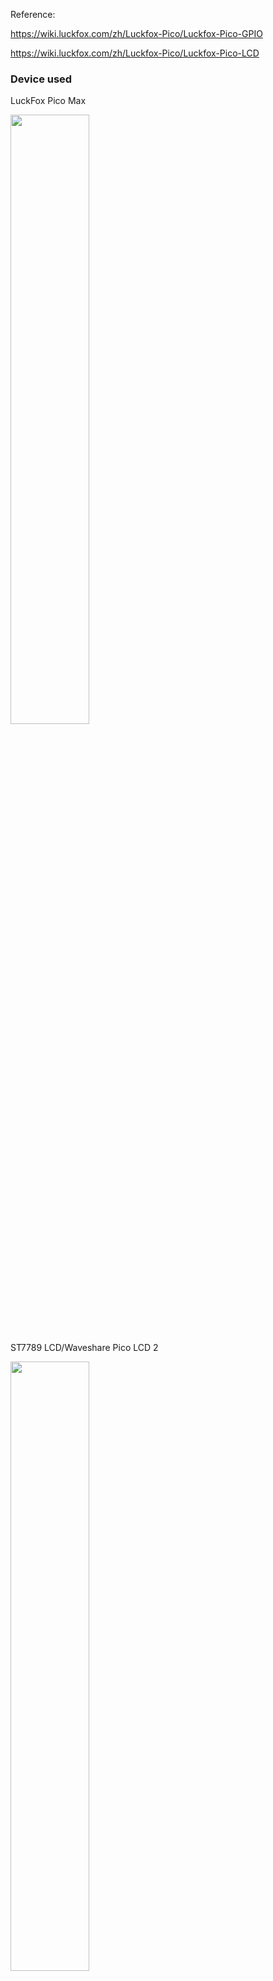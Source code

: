 Reference:

https://wiki.luckfox.com/zh/Luckfox-Pico/Luckfox-Pico-GPIO

https://wiki.luckfox.com/zh/Luckfox-Pico/Luckfox-Pico-LCD

### Device used

LuckFox Pico Max

<img src="https://github.com/MartinRGB/MCU-SBC-Note/assets/7036706/7476b7bc-aab7-4a0c-adfe-ba669c3abd61" width="50%" height="50%">

ST7789 LCD/Waveshare Pico LCD 2

<img src="https://github.com/MartinRGB/MCU-SBC-Note/assets/7036706/cb19b0bc-9d05-49a7-83eb-46e2f6f67f0e" width="50%" height="50%">

### hardware connection


<img src="https://user-images.githubusercontent.com/7036706/280813192-51f94bca-47d4-44ca-8ab7-0c5f96a07909.png" width="100%" height="100%"/>

Compare Pico LCD 2's GPIO Layout & LuckFox Pico's,The GPIOs used are:

```
BL  - 72 - GPIO2-PB0
RST - 51 - GPIO1-PC3
DIN - 50 - GPIO1-PC2
CLK - 49 - GPIO1-PC1
CS  - 48 - GPIO1-PC0
DC  - 73 - GPIO2-PB1
```

<img src="https://user-images.githubusercontent.com/7036706/281272858-ee6a76f8-7652-43e0-b63e-58586f8503f0.png" width="100%" height="100%"/>

for Pico LCD 2inch's key:

| define in code| Printed Name in LCD Board | Pin number|
| -------- | ------- |------- |
| GET_KEY1|KEY0| 57|
| GET_KEY2|KEY1|69|
| GET_KEY_UP|KEY2|55|
| GET_KEY_PRESS|KEY3|54|

### Compile the IMAGE

### Compile the LCD Code



